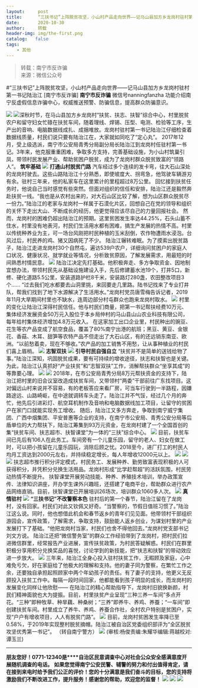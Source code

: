 ```yaml
---
layout:     post
title:      “三扶书记”上阵脱贫攻坚，小山村产品走向世界——记马山县加方乡龙岗村驻村第一书记陆治江
date:       2020-10-30
author:     转载
header-img: img/the-first.png
catalog:   false
tags:
    - 其他
---
```


<blockquote><p>转载：南宁市反诈骗<br>
来源：微信公众号</p></blockquote>

#“三扶书记”上阵脱贫攻坚，小山村产品走向世界——记马山县加方乡龙岗村驻村第一书记陆治江
[南宁市反诈骗]
**南宁市反诈骗**
微信号nanningfanzha
功能介绍南宁反虚假信息诈骗中心，权威推送预警、防骗信息，提高群众防骗意识。

![]({{site.baseurl}}/postimg/P9ficrEVSdibaHH1UyWwicxQLSMYI9ibhfISoLQJN1aiaWG92k9Zia0UkhtcazYQn2gkXgONomlsuSvqwiae0WsRA3ZOA.gif)
![]({{site.baseurl}}/postimg/P9ficrEVSdibaHH1UyWwicxQLSMYI9ibhfISBCiaGahziaVeQeJLRXfKZ7vJ3KEo9d0dSPFibQzAJTQW9lb9r3bkBsxtQ.jpeg)深秋时节，在马山县加方乡龙岗村“扶贫、扶志、扶智”综合中心，村里脱贫农户和留守妇女忙碌在扶贫车间，随着理线、焊锡、压型、电测、检验等工序，生产出的音响、电脑数据线成扎、成捆堆放。龙岗村驻村第一书记陆治江仔细检查着数据线质量，村民们说只要有陆治江在，大家就如同吃了“定心丸”。
2017年12月，受上级选派，南宁市公安局青秀分局副分局长陆治江到龙岗村任驻村第一书记。3年来，他克服重重困难，争取多方支持，完善基础设施，为小山村筑巢引凤，带领村民发展产业、帮助贫困户脱贫，成为了龙岗村群众脱贫致富的“领路人”。
**筑牢基础**
![]({{site.baseurl}}/postimg/P9ficrEVSdibaHH1UyWwicxQLSMYI9ibhfISTbBngcItAffZM76YHiaibf8MgoUWj7UOicpZwTVhWpv3a6Dsv6FhAOC9g.png)
**打通山村脱贫门路**
汽车经过多个连续的发卡弯，往大石山深处的龙岗村驶去。这些山路陆治江十分熟悉，即使坡度大、拐弯急，他驾驶车辆游刃有余。驻村三年来，他的私家车在这里累计的里程超过8万公里。
回忆接到扶贫任务时，他说自己当时感觉有些突然。但面对组织的信任和安排，陆治江还是毅然奔赴扶贫一线。“我也是从农村出来的，对大石山区比较了解，想为山区群众脱贫尽一份力。”陆治江的老家与龙岗村一样属于石漠化片区，回想自己在党的领导和组织的关怀下走出大山、不断成长的经历，他更觉得应该尽自己的力量回报社会。
然而，龙岗村的困难仍超出陆治江的预期。这里贫困发生率达44.25%，石头山蓄不住水，村里没有地表河，村民们生活用水都有困难，搞生产发展的热情不高。村里以传统种养业为主，可一场台风刚把村民种植的玉米刮倒，农作物遭雨水浸泡。台风过后，村民养的鸡、猪又因病死了不少。
陆治江辗转难眠。为了摸索出脱贫路子，陆治江走进龙岗村30个自然屯，遍访539户农户，详细询问贫困户的家庭人口状况、健康状况、就学就业等情况，分析致贫原因，了解发展需求，用最短的时间熟悉村情民意。
![]({{site.baseurl}}/postimg/P9ficrEVSdibaHH1UyWwicxQLSMYI9ibhfISHUCTufzaVKia1pofsyZsGQxZFFm6sAwo12YZia9ib7H3Z0fHznatO0sHA.jpeg)
陆治江决定先打基础。他积极奔走、多方争取资金、因地制宜想办法，带领村民先从基础设施建设入手，先后修建蓄水池19个，打井5口，新修、硬化道路5.5公里，安装道路护栏8千米，安装路灯280盏，农田整改项目3个……
“过去我们吃水都要去山洞里挑，来回要走几里路。陆书记找来了专业打井队，帮我们找到了地下水源解决了生活用水。”龙岗村党员唐雪梅告诉记者，2019年11月大旱期间村里也不缺水，连周边部分村屯群众也跑来龙岗村取水。
![]({{site.baseurl}}/postimg/P9ficrEVSdibaHH1UyWwicxQLSMYI9ibhfISTKxt7DObTuSVQDkE42jewwia18e2D0fic4ysMqFmiaBEepiawhWI4GAvLA.jpeg)
村里的变化让陆治江深得村民信任。他与村民们商量，把第一书记帮扶经费10万元、集体经济发展资金50万元入股位于本乡局仲村的马山县山山农业科技有限公司，每年给村集体经济增加4.8万元收入。
在这家加工出口企业里，村民种出的豌豆、花生等农产品变成了航空食品，覆盖了80%南宁出港的航班；黑豆、黄豆、金银花、香菇、木耳、甜笋等农特产品不但走出了大石山区，有的还远销东南亚、欧洲。“以前愁着卖，现在不够收。”农产品的加工销售不用愁，让从事种植业的村民们喜上眉梢。
![]({{site.baseurl}}/postimg/P9ficrEVSdibbic7tG1Bicrte85vX8MibSShDg15ZDn1wTdj0wwObnbIz0O2ZpaqIib2vmJ37qPkLtX1XAmUJgvM7TZw.jpeg)
**志智双扶**
![]({{site.baseurl}}/postimg/P9ficrEVSdibaHH1UyWwicxQLSMYI9ibhfISTbBngcItAffZM76YHiaibf8MgoUWj7UOicpZwTVhWpv3a6Dsv6FhAOC9g.png)
**引导村民自强自立**
“扶贫并不是简单的送钱给物了事。”陆治江深知，巩固脱贫成果，要有可持续的增收途径，扶志和扶智也是关键。为此，陆治江认真抓好“产业扶贫”和“志智双扶”工作，消解帮扶群众“坐享其成”的等靠要心理。
![]({{site.baseurl}}/postimg/P9ficrEVSdibaHH1UyWwicxQLSMYI9ibhfISG4VBmVJZ5AFBowO5wx94d5lyPiblT3JA1NNr9gF8o3ZZp56Wu4zudzw.jpeg)
![]({{site.baseurl}}/postimg/P9ficrEVSdibaHH1UyWwicxQLSMYI9ibhfISU7va6bN21icGoXc1zMPUZvP1Ij0l1R88bAyhnjzsjoaGjrEKtjPglicQ.jpeg)
2018年，在市公安局青秀分局8万元帮扶资金的支持下，陆治江把村里的旧会议室改造成扶贫车间，又带领村“两委”干部前往广东找项目。这对偏远山村来说并不容易，有的老板答应来看厂房，可当车行驶到一半路程，因嫌路途远、山路崎岖，在中途就调转车头走了。陆治江并不气馁，经过几个月的奔忙，他先后引进彩灯、航空耳机制作及音响和电脑数据线加工项目，让留守的贫困户在家门口就能实现务工增收。
随后，陆治江又多方奔走，争取到南宁威宁集团、广西中烟集团、平安普惠等企业的支持，在南宁市公安局、青秀公安分局等后盾单位的大力帮扶下，陆治江筹集到93万元资金，在龙岗村建了一个全国首创的集“扶贫车间、扶志超市、扶智课堂”为一体的“三扶”综合中心。
![]({{site.baseurl}}/postimg/P9ficrEVSdibaHH1UyWwicxQLSMYI9ibhfISle8g2NvWCREqs3Q8PDTIxD3Npspe1GOibD9rODzsLEtmp3rOBszyOZA.jpeg)
目前，扶贫车间已先后有106人在此务工。车间旁有一个儿童乐园，留守的老人、妇女在做工时，可以把小孩留在儿童乐园玩，消除后顾之忧。2018至今，进厂打工的村民人均月工资达到2000元左右，并持续稳定增长，每人年增收12000元以上。
![]({{site.baseurl}}/postimg/P9ficrEVSdibaHH1UyWwicxQLSMYI9ibhfISgRLia862zic3QP9ib5yAV8QYrIMHjMb7RM90knH55LQSwcibicu3hOVUCkQ.jpeg)
![]({{site.baseurl}}/postimg/P9ficrEVSdibaHH1UyWwicxQLSMYI9ibhfIS6WICbhBh0n9CaEXiaUjbYBsQjbkdQ2FI6F0HQCPUuP9KO8SmbUoLHRw.jpeg)
![]({{site.baseurl}}/postimg/P9ficrEVSdibaHH1UyWwicxQLSMYI9ibhfISCY0T8bP18bfof7rK0tpM6rVLzoaEVqq07Ur9cia2ZicjWib7ib2uYo97cg.jpeg)
扶志超市推行积分评定模式，村民务工、发展种养、勤劳致富表现积极的人可获得积分，并凭积分兑换生活用品。龙岗村形成“比学赶帮超”的活跃氛围，村民劳动热情不断提升。
扶智课堂开展劳动技能、种养、养殖技术培训，举办政策宣传、法律知识讲座，开办学生课外兴趣班，还搭建了电商平台，帮助群众进行农产品网络直销。目前，扶智课堂已开展培训26场次，培训群众1060多人次。
![]({{site.baseurl}}/postimg/P9ficrEVSdibbic7tG1Bicrte85vX8MibSShDiaovUmFLicKP9UVjibGicXxCADXJ3FicWtbukiapSZSh3aK7wnrGJ7UhLvXA.jpeg)
**真情驻村**
![]({{site.baseurl}}/postimg/P9ficrEVSdibaHH1UyWwicxQLSMYI9ibhfISTbBngcItAffZM76YHiaibf8MgoUWj7UOicpZwTVhWpv3a6Dsv6FhAOC9g.png)
**“三扶书记”不改警察本色**
驻村后的第一个春节，陆治江留在了龙岗村，没有回家。村民们对此又钦佩又好奇。“当警察的，节假日值班习惯了。”陆治江这么说。同时，他也想借此机会和春节返乡的青年们见见面。他带领村干部组织游园会，宣传政策，了解需求，争取支持，鼓励能人返乡创业，为谋划村里的产业发展打下了基础。“他把龙岗村当家，村民们也舍不得他回去。”龙岗村党支部书记刘文方说。
陆治江还把“微信警务室”的群众工作经验带到了龙岗村，把村民们拉进微信群里，经常报告产业进展，宣传扶贫政策，为村民答疑解惑。村民们在群里积极分享用积分兑换奖品的喜悦，讨论学到的新技能，把“扶志和扶智”的带动效应进一步放大。
![]({{site.baseurl}}/postimg/P9ficrEVSdibaHH1UyWwicxQLSMYI9ibhfISFbyly03rTzLekN2jsd4hAEicicwtpmOh5xUDdFIuiak2sAQbDicdh0ZxIA.jpeg)
三年来，陆治江全身心投入驻村扶贫工作，无暇顾及家庭，心中难免亏欠，好在家庭给了他极大的理解和支持。他的妻子同为警察，在繁忙工作之余，还要独自承担起照顾家中两个年幼孩子的责任。有了妻子的支持，他更义无反顾投入扶贫工作中。每隔一段时间回家，他都能看到孩子明显的成长，而龙岗村的发展变化同样让他欣慰——
在陆治江的精心帮助指导下，龙岗村旧貌换新颜，村民们精神面貌也大为提振。目前，村里扶贫产业呈现“三种三养一车间”多点开花。“三种”即种牧草、种旱藕、种桑树；“三养”即养牛、养鸡、养蚕；“一车间”即创建扶贫车间。村里成立了养牛、养鸡、养蚕合作社，全村农户特别是贫困户，实现“户户有增收项目，人人有脱贫门路”。
![]({{site.baseurl}}/postimg/P9ficrEVSdibbic7tG1Bicrte85vX8MibSShDGFrgwic774epyUxcwT9NXuLFxUlw5HKy6JMvxSyrjnO9nwMzCQMSnPw.jpeg)
目前，龙岗村贫困发生率降已至0.58%，于2019年实现整村脱贫摘帽。陆治江被自治区党委组织部评为“全区脱贫攻坚优秀第一书记”。
（转自南宁警方）
![]({{site.baseurl}}/postimg/m6vdLvvo6W6aCCOVM3fc1JRVjG0nwA9leMqJRjJp77nDaFqjYo2GLq5iauUdrachH8zrlxkdKrrr5mhMTX7fXwQ.jpeg)
(审核:杨俊责编:朱耀华编辑:蒋越校对:谭玉兰)
***
**朋友您好！0771-12340是****自治区民意调查中心对社会公众安全感满意度开展随机调查的电话。**
**如果您觉得南宁公安民警、辅警的努力和付出值得肯定，请在接到来电时给予我们公正的评价！您的十分满意是我们奋斗的目标，您的支持将激励我们不断改进工作，提升服务！感谢您的帮助，欢迎您的监督！**
![]({{site.baseurl}}/postimg/m6vdLvvo6W4tBmkSw7BynPAZ4dpgGzH6gPSKpMSPibm3ZZdwYARicAqYI6iaLTicawgZUezTc6lgHXWGaSqHwiav3qA.jpeg)
![]({{site.baseurl}}/postimg/m6vdLvvo6W4tBmkSw7BynPAZ4dpgGzH6dmhqpDKgZf4VOiaaxr6LcaFfRCPDEHukjOhPlt2iaH3NnVwoVk1xjWLw.jpeg)
![]({{site.baseurl}}/postimg/m6vdLvvo6W4tBmkSw7BynPAZ4dpgGzH62EZZ3JuBHMHzWr2pWjUukPSqx9WsRt3S4RWQicPNzhvt1LNVX5mbTSw.jpeg)
